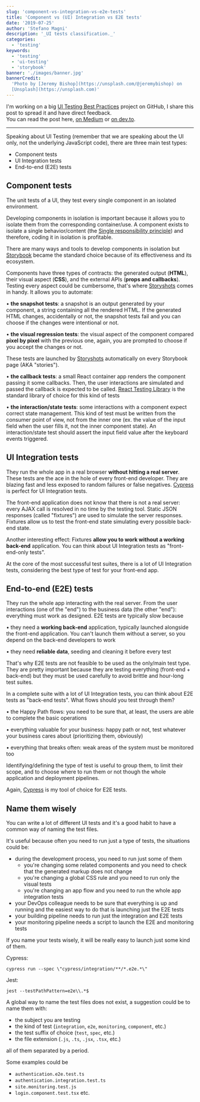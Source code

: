 ```yaml
---
slug: 'component-vs-integration-vs-e2e-tests'
title: 'Component vs (UI) Integration vs E2E tests'
date: '2019-07-25'
author: 'Stefano Magni'
description: '_UI tests classification._'
categories:
  - 'testing'
keywords:
  - 'testing'
  - 'ui-testing'
  - 'storybook'
banner: './images/banner.jpg'
bannerCredit:
  'Photo by [Jeremy Bishop](https://unsplash.com/@jeremybishop) on
  [Unsplash](https://unsplash.com)'
---
```


<!--
TODO: link this post from Medium
TODO: set the canonical link on Medium, dev.to etc to point here
-->

I'm working on a big
[UI Testing Best Practices](https://github.com/NoriSte/ui-testing-best-practices)
project on GitHub, I share this post to spread it and have direct
feedback.<br /> You can read the post here,
[on Medium](https://medium.com/@NoriSte/component-vs-ui-integration-vs-e2e-tests-f02b575339dc)
or
[on dev.to](https://dev.to/noriste/component-vs-ui-integration-vs-e2e-tests-3i0d).

---

Speaking about UI Testing (remember that we are speaking about the UI only, not
the underlying JavaScript code), there are three main test types:

- Component tests
- UI Integration tests
- End-to-end (E2E) tests

## Component tests

The unit tests of a UI, they test every single component in an isolated
environment.

Developing components in isolation is important because it allows you to isolate
them from the corresponding container/use. A component exists to isolate a
single behavior/content (the
[Single responsibility principle](https://www.wikiwand.com/en/Single_responsibility_principle))
and therefore, coding it in isolation is profitable.

There are many ways and tools to develop components in isolation but
[Storybook](https://storybook.js.org) became the standard choice because of its
effectiveness and its ecosystem.

Components have three types of contracts: the generated output (**HTML**), their
visual aspect (**CSS**), and the external APIs (**props and callbacks**).
Testing every aspect could be cumbersome, that's where
[Storyshots](https://www.npmjs.com/package/@storybook/addon-storyshots) comes in
handy. It allows you to automate:

• **the snapshot tests**: a snapshot is an output generated by your component, a
string containing all the rendered HTML. If the generated HTML changes,
accidentally or not, the snapshot tests fail and you can choose if the changes
were intentional or not.

• **the visual regression tests**: the visual aspect of the component compared
**pixel by pixel** with the previous one, again, you are prompted to choose if
you accept the changes or not.

These tests are launched by
[Storyshots](https://www.npmjs.com/package/@storybook/addon-storyshots)
automatically on every Storybook page (AKA "stories").

• **the callback tests**: a small React container app renders the component
passing it some callbacks. Then, the user interactions are simulated and passed
the callback is expected to be called.
[React Testing Library](https://testing-library.com/docs/react-testing-library/)
is the standard library of choice for this kind of tests

• **the interaction/state tests**: some interactions with a component expect
correct state management. This kind of test must be written from the consumer
point of view, not from the inner one (ex. the value of the input field when the
user fills it, not the inner component state). An interaction/state test should
assert the input field value after the keyboard events triggered.

## UI Integration tests

They run the whole app in a real browser **without hitting a real server**.
These tests are the ace in the hole of every front-end developer. They are
blazing fast and less exposed to random failures or false negatives.
[Cypress](https://www.cypress.io) is perfect for UI Integration tests.

The front-end application does not know that there is not a real server: every
AJAX call is resolved in no time by the testing tool. Static JSON responses
(called "fixtures") are used to simulate the server responses. Fixtures allow us
to test the front-end state simulating every possible back-end state.

Another interesting effect: Fixtures **allow you to work without a working
back-end** application. You can think about UI Integration tests as
"front-end-only tests".

At the core of the most successful test suites, there is a lot of UI Integration
tests, considering the best type of test for your front-end app.

## End-to-end (E2E) tests

They run the whole app interacting with the real server. From the user
interactions (one of the "end") to the business data (the other "end"):
everything must work as designed. E2E tests are typically slow because

• they need a **working back-end** application, typically launched alongside the
front-end application. You can't launch them without a server, so you depend on
the back-end developers to work

• they need **reliable data**, seeding and cleaning it before every test

That's why E2E tests are not feasible to be used as the only/main test type.
They are pretty important because they are testing everything (front-end +
back-end) but they must be used carefully to avoid brittle and hour-long test
suites.

In a complete suite with a lot of UI Integration tests, you can think about E2E
tests as "back-end tests". What flows should you test through them?

• the Happy Path flows: you need to be sure that, at least, the users are able
to complete the basic operations

• everything valuable for your business: happy path or not, test whatever your
business cares about (prioritizing them, obviously)

• everything that breaks often: weak areas of the system must be monitored too

Identifying/defining the type of test is useful to group them, to limit their
scope, and to choose where to run them or not though the whole application and
deployment pipelines.

Again, [Cypress](https://www.cypress.io) is my tool of choice for E2E tests.

## Name them wisely

You can write a lot of different UI tests and it's a good habit to have a common
way of naming the test files.

It's useful because often you need to run just a type of tests, the situations
could be:

- during the development process, you need to run just some of them
  - you're changing some related components and you need to check that the
    generated markup does not change
  - you're changing a global CSS rule and you need to run only the visual tests
  - you're changing an app flow and you need to run the whole app integration
    tests
- your DevOps colleague needs to be sure that everything is up and running and
  the easiest way to do that is launching just the E2E tests
- your building pipeline needs to run just the integration and E2E tests
- your monitoring pipeline needs a script to launch the E2E and monitoring tests

If you name your tests wisely, it will be really easy to launch just some kind
of them.

Cypress:

```
cypress run --spec \"cypress/integration/**/*.e2e.*\"
```

Jest:

```
jest --testPathPattern=e2e\\.*$
```

A global way to name the test files does not exist, a suggestion could be to
name them with:

- the subject you are testing
- the kind of test (`integration`, `e2e`, `monitoring`, `component`, etc.)
- the test suffix of choice (`test`, `spec`, etc.)
- the file extension (`.js`, `.ts`, `.jsx`, `.tsx`, etc.)

all of them separated by a period.

Some examples could be

- `authentication.e2e.test.ts`
- `authentication.integration.test.ts`
- `site.monitoring.test.js`
- `login.component.test.tsx` etc.
